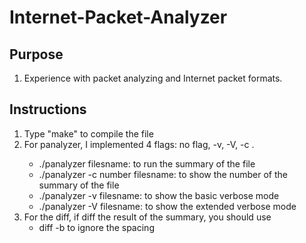 # Internet-Packet-Analyzer

## Purpose
1. Experience with packet analyzing and Internet packet formats.

## Instructions
1. Type "make" to compile the file
2. For panalyzer, I implemented 4 flags: no flag, -v, -V, -c <number> .
   - ./panalyzer filesname: to run the summary of the file
   - ./panalyzer -c number filesname: to show the number of the summary of the file
   - ./panalyzer -v filesname: to show the basic verbose mode
   - ./panalyzer -V filesname: to show the extended verbose mode
3. For the diff, if diff the result of the summary, you should use
   - diff -b to ignore the spacing
